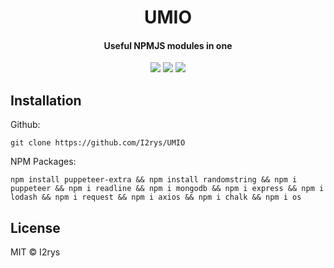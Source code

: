 <h1 align="center">UMIO</h1>
<h4 align="center">Useful NPMJS modules in one</h4>
<p align="center">
	<a href="https://github.com/I2rys/UMIO/blob/main/LICENSE"><img src="https://img.shields.io/github/license/I2rys/UMIO?style=flat-square"></img></a>
	<a href="https://github.com/I2rys/UMIO/issues"><img src="https://img.shields.io/github/issues/I2rys/UMIO.svg"></img></a>
	<a href="https://nodejs.org/"><img src="https://img.shields.io/badge/-Nodejs-green?style=flat-square&logo=Node.js"></img></a>
</p>


## Installation
Github:

    git clone https://github.com/I2rys/UMIO

NPM Packages:

    npm install puppeteer-extra && npm install randomstring && npm i puppeteer && npm i readline && npm i mongodb && npm i express && npm i lodash && npm i request && npm i axios && npm i chalk && npm i os

## License
MIT © I2rys
